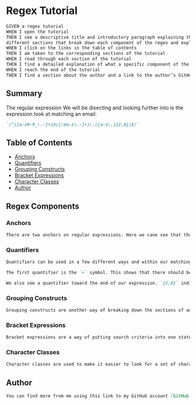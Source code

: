 # Regex Tutorial

```md
GIVEN a regex tutorial
WHEN I open the tutorial
THEN I see a descriptive title and introductory paragraph explaining the purpose of the tutorial, a summary describing the regex featured in the tutorial, a table of contents linking to 
different sections that break down each component of the regex and explain what it does, and a section about the author with a link to the author’s GitHub profile
WHEN I click on the links in the table of contents
THEN I am taken to the corresponding sections of the tutorial
WHEN I read through each section of the tutorial
THEN I find a detailed explanation of what a specific component of the regex does
WHEN I reach the end of the tutorial
THEN I find a section about the author and a link to the author’s GitHub profile
```

## Summary
 The regular expression We will be disecting and looking further into is the expression look at matching an email:

 ```md
 `/^([a-z0-9_\.-]+)@([\da-z\.-]+)\.([a-z\.]{2,6})$/`
 ```

## Table of Contents

- [Anchors](#anchors)
- [Quantifiers](#quantifiers)
- [Grouping Constructs](#grouping-constructs)
- [Bracket Expressions](#bracket-expressions)
- [Character Classes](#character-classes)
- [Author](#author)

## Regex Components

### Anchors
```md
There are two anchors on regular expressions. Here we cane see that the beginning anchor for this regex is `^`. The characters that follow this anchor should be the first search criteria the system will look for. Thedning anchor in this expression is `$`. The expression will not look for anything pas this point in the expression.
```
### Quantifiers
```md
Quantifiers can be used in a few different ways and within our matching an email regex we can see several different ways of this being used.

The first quantifier is the `+` symbol. This shows that there should be pattern that matches one or more times foolowing it. In this expression we see `+)@(`, indicating the next criteria we are looking for is the `@` symbol in our search.

We also see a quantifier toward the end of our expression. `{2,6}` indicated that after the `.` before it we should see a string that is minimum of 2 variables and maximum of 6.
```
### Grouping Constructs
```md
Grouping constructs are another way of breaking down the sections of an expression. Here we see ```([a-z0-9\.-]+)```. This shows the first section of our expression. We are searching for any criteria a-z and 0-9 and symbols `\ . -`. We end the section with the `+` symbol to show we are finished here and after this sybol is the next thing we should look for.
```
### Bracket Expressions
```md
Bracket expressions are a way of putting search criteria into one statement so the system can look for all variables within that bracket expression. Any search criteria within these `[]`, will be considered as one search criteria for the system. In our matching an email expression we can see the utilization of three bracket expressions.
```
### Character Classes
```md
Character classes are used to make it easier to look for a set of characters. In the matching email regex the use of `\d` is used to search for any digit.
```
## Author
```md
You can find more from me using this link to my GitHub account [GitHub link](https://github.com/jalontuttle)
```
